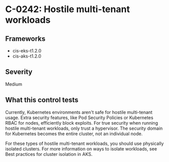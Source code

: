 # C-0242: Hostile multi-tenant workloads

## Frameworks
* cis-eks-t1.2.0
* cis-aks-t1.2.0
 
## Severity
Medium


 
## What this control tests 
Currently, Kubernetes environments aren't safe for hostile multi-tenant usage. Extra security features, like Pod Security Policies or Kubernetes RBAC for nodes, efficiently block exploits. For true security when running hostile multi-tenant workloads, only trust a hypervisor. The security domain for Kubernetes becomes the entire cluster, not an individual node.

 For these types of hostile multi-tenant workloads, you should use physically isolated clusters. For more information on ways to isolate workloads, see Best practices for cluster isolation in AKS.
 
